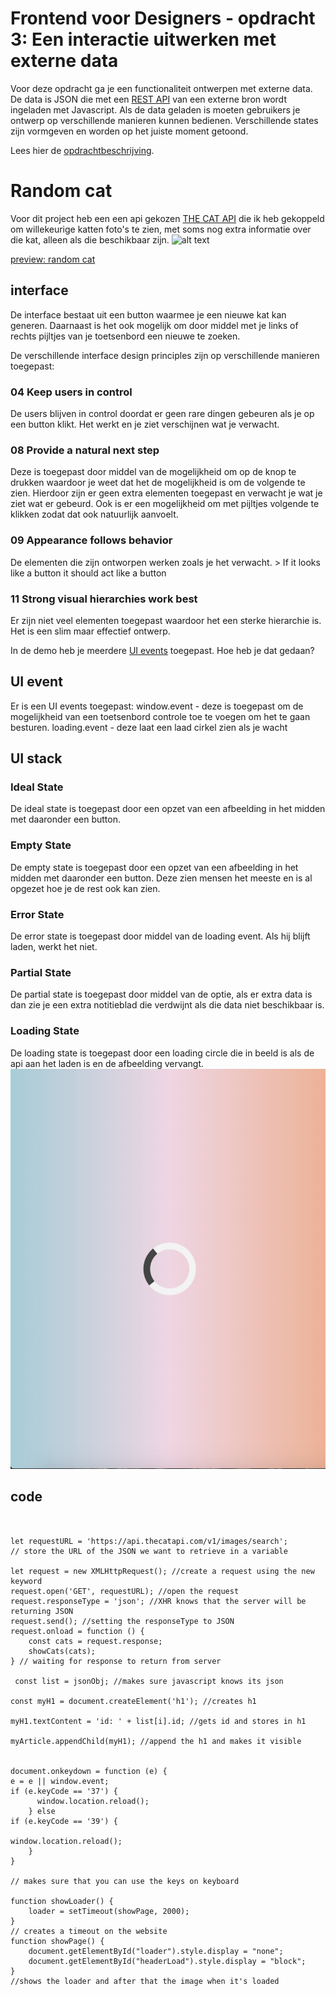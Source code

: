 # Frontend voor Designers - opdracht 3: Een interactie uitwerken met externe data

Voor deze opdracht ga je een functionaliteit ontwerpen met externe data. De data is JSON die met een [REST API](https://developer.mozilla.org/en-US/docs/Glossary/REST) van een externe bron wordt ingeladen met Javascript.  Als de data geladen is moeten gebruikers je ontwerp op verschillende manieren kunnen bedienen. Verschillende states zijn vormgeven en worden op het juiste moment getoond.

Lees hier de [opdrachtbeschrijving](./opdrachtbeschrijving.md).


# Random cat
Voor dit project heb een een api gekozen [THE CAT API](https://api.thecatapi.com) die ik heb gekoppeld om willekeurige katten foto's te zien, met soms nog extra informatie over die kat, alleen als die beschikbaar zijn.
![alt text](https://github.com/Asprengers/frontend-voor-designers-1920/blob/master/opdracht3/demo/img/api.png "api image")


[preview: random cat](https://asprengers.github.io/frontend-voor-designers-1920/opdracht3/demo/index.html)

## interface
De interface bestaat uit een button waarmee je een nieuwe kat kan generen. Daarnaast is het ook mogelijk om door middel met je links of rechts pijltjes van je toetsenbord een nieuwe te zoeken.

De verschillende interface design principles zijn op verschillende manieren toegepast:
### 04 Keep users in control
De users blijven in control doordat er geen rare dingen gebeuren als je op een button klikt. Het werkt en je ziet verschijnen wat je verwacht.

### 08 Provide a natural next step
Deze is toegepast door middel van de mogelijkheid om op de knop te drukken waardoor je weet dat het de mogelijkheid is om de volgende te zien. Hierdoor zijn er geen extra elementen toegepast en verwacht je wat je ziet wat er gebeurd. Ook is er een mogelijkheid om met pijltjes volgende te klikken zodat dat ook natuurlijk aanvoelt.

### 09 Appearance follows behavior
De elementen die zijn ontworpen werken zoals je het verwacht.  >  If it looks like a button it should act like a button 

### 11 Strong visual hierarchies work best
Er zijn niet veel elementen toegepast waardoor het een sterke hierarchie is. Het is een slim maar effectief ontwerp.

In de demo heb je meerdere [UI events](https://developer.mozilla.org/en-US/docs/Web/API/UIEvent) toegepast. Hoe heb je dat gedaan?
 
## UI event
Er is een UI events toegepast:
window.event - deze is toegepast om de mogelijkheid van een toetsenbord controle toe te voegen om het te gaan besturen. 
loading.event - deze laat een laad cirkel zien als je wacht

## UI stack
### Ideal State
De ideal state is toegepast door een opzet van een afbeelding in het midden met daaronder een button.
### Empty State
De empty state is toegepast door een opzet van een afbeelding in het midden met daaronder een button. Deze zien mensen het meeste en is al opgezet hoe je de rest ook kan zien.
### Error State
De error state is toegepast door middel van de loading event. Als hij blijft laden, werkt het niet.
### Partial State
De partial state is toegepast door middel van de optie, als er extra data is dan zie je een extra notitieblad die verdwijnt als die data niet beschikbaar is.
### Loading State
De loading state is toegepast door een loading circle die in beeld is als de api aan het laden is en de afbeelding vervangt.
![alt text](https://github.com/Asprengers/frontend-voor-designers-1920/blob/master/opdracht3/demo/img/loader.png "loader image")

## code
``` const header = document.querySelector('header'); //grab references to the <header>  elements and store them in variables:


let requestURL = 'https://api.thecatapi.com/v1/images/search';
// store the URL of the JSON we want to retrieve in a variable

let request = new XMLHttpRequest(); //create a request using the new keyword
request.open('GET', requestURL); //open the request
request.responseType = 'json'; //XHR knows that the server will be returning JSON
request.send(); //setting the responseType to JSON
request.onload = function () {
    const cats = request.response;
    showCats(cats);
} // waiting for response to return from server

 const list = jsonObj; //makes sure javascript knows its json

const myH1 = document.createElement('h1'); //creates h1
        
myH1.textContent = 'id: ' + list[i].id; //gets id and stores in h1
        
myArticle.appendChild(myH1); //append the h1 and makes it visible
      
      
document.onkeydown = function (e) {
e = e || window.event;
if (e.keyCode == '37') {
      window.location.reload();
    } else
if (e.keyCode == '39') {

window.location.reload();
    }
}

// makes sure that you can use the keys on keyboard

function showLoader() {
    loader = setTimeout(showPage, 2000);
}
// creates a timeout on the website 
function showPage() {
    document.getElementById("loader").style.display = "none";
    document.getElementById("headerLoad").style.display = "block";
}
//shows the loader and after that the image when it's loaded

        
        